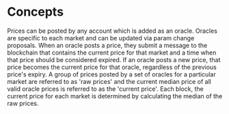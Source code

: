 # Concepts

Prices can be posted by any account which is added as an oracle. Oracles are specific to each market and can be updated via param change proposals. When an oracle posts a price, they submit a message to the blockchain that contains the current price for that market and a time when that price should be considered expired. If an oracle posts a new price, that price becomes the current price for that oracle, regardless of the previous price's expiry. A group of prices posted by a set of oracles for a particular market are referred to as 'raw prices' and the current median price of all valid oracle prices is referred to as the 'current price'. Each block, the current price for each market is determined by calculating the median of the raw prices.
